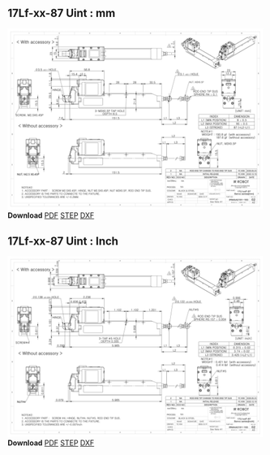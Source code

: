 ## 17Lf-xx-87 Uint : mm
![17Lf-xx-90 Drawing](./data/ENG-17Lf-xxF-87-Sevo-Seriesmm_Rev02_20250523.png)  
**Download** <a href="./data/ENG-17Lf-xxF-87-Sevo-Seriesmm_Rev02_20250523.pdf" download>PDF</a> <a href="./data/17Lf-xxxxx-87-Servo-Series_Rev02_20250523.step" download>STEP</a> <a href="./data/17Lf-xxxxx-87-Servo-Seriesmm_Rev02_20250523.DXF" download>DXF</a>
## 17Lf-xx-87 Uint : Inch
![17Lf-xx-87 Drawing](./data/ENG-17Lf-xxF-87-Sevo-Seriesinch_Rev02_20250523.png)  
**Download** <a href="./data/17Lf-xxxxx-87-Servo-Seriesinch_Rev02_20250523.pdf" download>PDF</a> <a href="./data/17Lf-xxxxx-87-Servo-Series_Rev02_20250523.step" download>STEP</a> <a href="./data/17Lf-xxxxx-87-Servo-Seriesinch_Rev02_20250523.DXF" download>DXF</a>